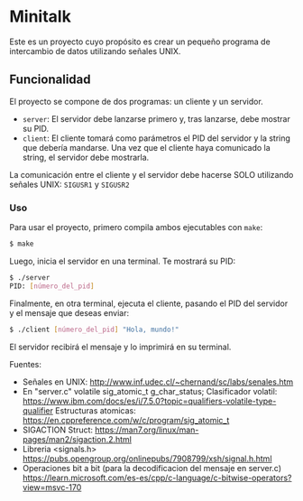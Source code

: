 # Minitalk
Este es un proyecto cuyo propósito es crear un pequeño programa de intercambio de datos utilizando señales UNIX.

## Funcionalidad

El proyecto se compone de dos programas: un cliente y un servidor.

* `server`: El servidor debe lanzarse primero y, tras lanzarse, debe mostrar su PID.
* `client`: El cliente tomará como parámetros el PID del servidor y la string que debería mandarse. Una vez que el cliente haya comunicado la string, el servidor debe mostrarla.

La comunicación entre el cliente y el servidor debe hacerse SOLO utilizando señales UNIX: `SIGUSR1` y `SIGUSR2`

### Uso

Para usar el proyecto, primero compila ambos ejecutables con `make`:

```bash
$ make
````

Luego, inicia el servidor en una terminal. Te mostrará su PID:

```bash
$ ./server
PID: [número_del_pid]
```

Finalmente, en otra terminal, ejecuta el cliente, pasando el PID del servidor y el mensaje que deseas enviar:

```bash
$ ./client [número_del_pid] "Hola, mundo!"
```

El servidor recibirá el mensaje y lo imprimirá en su terminal.

Fuentes:
  - Señales en UNIX: http://www.inf.udec.cl/~chernand/sc/labs/senales.htm
  - En "server.c" volatile sig_atomic_t   g_char_status;
      Clasificador volatil: https://www.ibm.com/docs/es/i/7.5.0?topic=qualifiers-volatile-type-qualifier
      Estructuras atomicas: https://en.cppreference.com/w/c/program/sig_atomic_t
  - SIGACTION
      Struct: https://man7.org/linux/man-pages/man2/sigaction.2.html
  - Libreria <signals.h>
      https://pubs.opengroup.org/onlinepubs/7908799/xsh/signal.h.html
  - Operaciones bit a bit (para la decodificacion del mensaje en server.c)
      https://learn.microsoft.com/es-es/cpp/c-language/c-bitwise-operators?view=msvc-170
